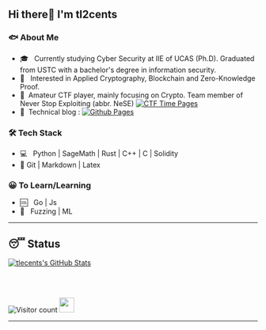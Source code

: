 <h2>Hi there👋  I'm tl2cents</h2>

<h3> 🐟 About Me </h3>

- 🎓 &nbsp; Currently studying  Cyber Security at IIE of UCAS (Ph.D). Graduated from USTC with a bachelor's degree in information security.
- 🌱 &nbsp; Interested in Applied Cryptography, Blockchain and Zero-Knowledge Proof.
- :information_desk_person:  &nbsp;Amateur CTF player, mainly focusing on Crypto. Team member of Never Stop Exploiting (abbr. NeSE) <a href="https://ctftime.org/team/13575"><img alt="CTF Time Pages" src="https://img.shields.io/badge/CTFTime-NeSE-orange?style=flat-square&logo=C"></a>
- :person_fencing: &nbsp;Technical blog : <a href="https://tl2cents.github.io/"><img alt="Github Pages" src="https://img.shields.io/badge/Github-tl2cents-blue?style=flat-square&logo=Github"></a>



<h3>🛠 Tech Stack</h3>

- 💻 &nbsp; Python | SageMath | Rust | C++ | C | Solidity
- :thought_balloon:  Git | Markdown | Latex

<h3>😀 To Learn/Learning</h3>

- :cool: &nbsp; Go | Js
- :whale:  &nbsp; Fuzzing | ML 

<hr>
<h2>😴 Status</h2>

[![tlecents's GitHub Stats](https://github-readme-stats.vercel.app/api?username=tl2cents&show_icons=true)](https://github.com/tl2cents)



<br><br>



![Visitor count](https://visitor-badge.laobi.icu/badge?page_id=tl2cents.tl2cents)   <img src="https://media.giphy.com/media/dxn6fRlTIShoeBr69N/giphy.gif" width="30">





<hr>

